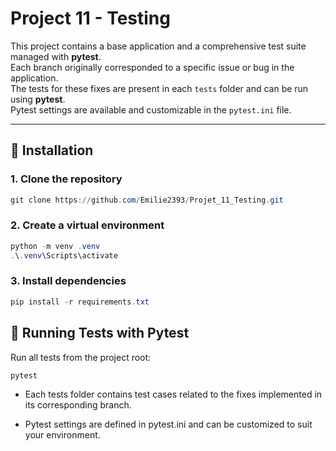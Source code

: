 # Project 11 - Testing

This project contains a base application and a comprehensive test suite managed with **pytest**.  
Each branch originally corresponded to a specific issue or bug in the application.  
The tests for these fixes are present in each `tests` folder and can be run using **pytest**.  
Pytest settings are available and customizable in the `pytest.ini` file.

---

## 🚀 Installation

### 1. Clone the repository
```powershell
git clone https://github.com/Emilie2393/Projet_11_Testing.git
```

### 2. Create a virtual environment  
```powershell
python -m venv .venv
.\.venv\Scripts\activate
```  

### 3. Install dependencies  
```powershell
pip install -r requirements.txt
```  

## 🧪 Running Tests with Pytest  

Run all tests from the project root:  

```powershell
pytest
```  

- Each tests folder contains test cases related to the fixes implemented in its corresponding branch.  

- Pytest settings are defined in pytest.ini and can be customized to suit your environment.  


